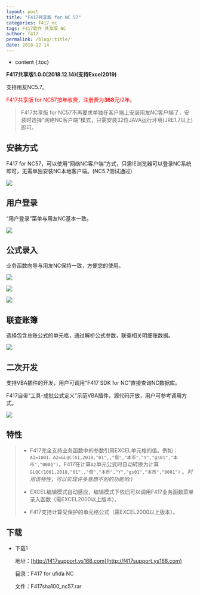 ```yaml
---
layout: post
title: "F417共享版 for NC 57"
categories: f417_nc
tags: F417软件 共享版 NC
author: f417
permalink: /blog/:title/
date: 2018-12-14
---
```


* content
{:toc}

**F417共享版1.0.0(2018.12.14)(支持Excel2019)**

支持用友NC5.7。

<p><font color="red">F417共享版 for NC57按年收费，注册费为<b>368</b>元/2年。</font></p>

> F417共享版 for NC57不再要求单独在客户端上安装用友NC客户端了，安装时选择“网络NC客户端”模式，只需安装32位JAVA运行环境(JRE1.7以上)即可。
>




## 安装方式

F417 for NC57，可以使用“网络NC客户端”方式，只需IE浏览器可以登录NC系统即可，无需单独安装NC本地客户端。(NC5.7测试通过)

![](/images/f417_nc/f417_nc5_share_install.png)

## 用户登录

“用户登录”菜单与用友NC基本一致。

![](/images/f417_nc/f417_nc5_share_login.png)

## 公式录入

业务函数向导与用友NC保持一致，方便您的使用。

![](/images/f417_nc/f417_nc5_share_wizard_1.png)

![](/images/f417_nc/f417_nc5_share_wizard_2.png)

![](/images/f417_nc/f417_nc5_share_wizard_3.png)

## 联查账簿

选择包含总账公式的单元格，通过解析公式参数，联查相关明细账数据。

![](/images/f417_nc/f417_nc5_share_query_book_1.png)

## 二次开发

支持VBA插件的开发，用户可调用"F417 SDK for NC”直接查询NC数据库。

F417自带“工具-成批公式定义”示范VBA插件，源代码开放，用户可参考调用方式。

![](/images/f417_nc/f417_nc5_share_vba_autofill.png)

## 特性

> - F417完全支持业务函数中的参数引用EXCEL单元格的值。例如：`A1=1001，A2=GLQC(A1,2018,"01",,"借","本币","Y","gs01","本币","0001")`，F417在计算`A2`单元公式时自动转换为计算`GLQC(1001,2018,"01",,"借","本币","Y","gs01","本币","0001")` 。<em>利用该特性，可以实现许多意想不到的功能哟:)</em>
>
> - EXCEL编辑模式自动感应，编辑模式下依旧可以调用F417业务函数菜单录入函数（需EXCEL2000以上版本）。
>
> - F417支持计算受保护的单元格公式（需EXCEL2000以上版本）。

## 下载

- 下载1

  地址：[http://f417support.ys168.com](http://f417support.ys168.com)

  目录：F417 for ufida NC

  文件：F417sha100_nc57.rar
